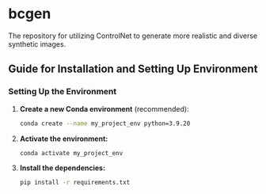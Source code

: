 # bcgen
The repository for utilizing ControlNet to generate more realistic and diverse synthetic images.

## Guide for Installation and Setting Up Environment

### Setting Up the Environment

1. **Create a new Conda environment** (recommended):
   ```sh
   conda create --name my_project_env python=3.9.20
   
2. **Activate the environment:**

   ```sh
   conda activate my_project_env

3. **Install the dependencies:**
   ```sh
   pip install -r requirements.txt
